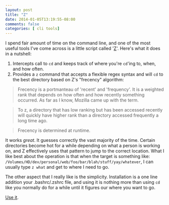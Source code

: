```yaml
---
layout: post
title: "Z"
date: 2014-01-05T13:19:55-08:00
comments: false
categories: [ cli tools]
---
```


I spend fair amount of time on the command line, and one of the most useful tools I've come
across is a little script called '[Z](https://github.com/rupa/z)'. Here's what it does in a nutshell:

1. Intercepts call to `cd` and keeps track of where you're `cd`'ing to, when, and how often.
2. Provides a `z` command that accepts a flexible regex syntax and will `cd` to the best directory
   based on Z's "frecency" algorithm:

>Frecency is a portmanteau of 'recent' and 'frequency'. It is a weighted
>rank  that depends on how often and how recently something occurred. As
>far as I know, Mozilla came up with the term.

>To z, a directory that has low ranking but has been  accessed  recently
>will  quickly  have  higher rank than a directory accessed frequently a
>long time ago.

>Frecency is determined at runtime.

It works _great_. It guesses correctly the vast majority of the time. Certain directories
become hot for a while depending on what a person is working on, and Z effectively uses that pattern
to jump to the correct location. What I like best about the operation is that when the target is something
like: `/Volumes/HD/dev/personal/web/foo/bar/blah/stuff/yay/whatever`, I can usually type `z what` and
get to where I need to go.

The other aspect that I really like is the simplicity. Installation is a one line addition your .bashrc/.zshrc
file, and using it is nothing more than using `cd` like you normally do for a while until it figures our where
you want to go.

[Use it](https://github.com/rupa/z).
